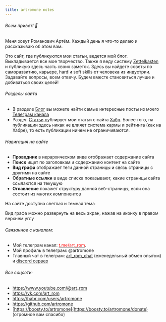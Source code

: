 ```yaml
---
title: artromone notes
---
```

###### Всем привет! 👋
Меня зовут Романович Артём. Каждый день я что-то делаю и рассказываю об этом вам.

Это сайт, где публикуются мои статьи, ведется мой блог. Выкладывается все мое творчество. Также я веду систему [Zettelkasten](https://habr.com/ru/articles/508672/) и публикую здесь часть своих заметок. Здесь вы найдете советы по саморазвитию, карьере, hard и soft skills от человека из индустрии. Задавайте вопросы, всем отвечу. Будем вместе становиться лучше и добиваться своих целей!

###### Разделы сайта
- В разделе [Блог](https://artromone.github.io/artromone-vault-online/%D0%91%D0%BB%D0%BE%D0%B3) вы можете найти самые интересные посты из моего [Телеграм канала](https://t.me/art_rom)
- Раздел [Статьи](https://artromone.github.io/artromone-vault-online/%D0%A1%D1%82%D0%B0%D1%82%D1%8C%D0%B8) дублирует мои статьи с сайта [Хабр](https://habr.com/ru/users/artromone/). Более того, на публикации здесь никак не влияет система кармы и рейтинга (как на Хабре), то есть публикации ничем не ограничиваются.
###### Навигация на сайте
- **Проводник** в иерархическом виде отображает содержание сайта
- **Поиск** ищет по заголовкам и содержанию контент на сайте
- **Вид графа** отображает теги данной страницы и связь страницы с другими на сайте
- **Обратные ссылки** в виде списка показывают, какие страницы сайта ссылаются на текущую
- **Оглавление** покажет структуру данной веб-страницы, если она состоит из многих компонентов

На сайте доступна светлая и темная тема

Вид графа можно развернуть на весь экран, нажав на иконку в правом верхнем углу
###### Связанное с каналом:
- Мой телеграм канал: [<span style="color:red">t.me/art_rom</span>](https://t.me/art_rom).
- Мой профиль в телеграм: @artromone
- Главный чат в телеграм: [art_rom_chat](https://t.me/art_rom_chat) (еженедельный обмен опытом) и [discord сервер](https://discord.gg/XHsXAsH7w8)
###### Все соцсети:
- https://www.youtube.com/@art_rom
- https://vk.com/art_rom
- https://habr.com/users/artromone
- https://github.com/artromone
- [https://boosty.to/artromone](https://boosty.to/artromone/donate) (огромное вам спасибо)
